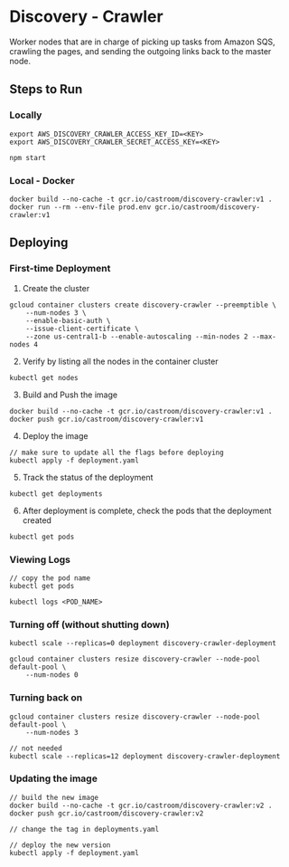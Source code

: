 # Discovery - Crawler
Worker nodes that are in charge of picking up tasks from Amazon SQS, crawling the pages, and sending the outgoing links back to the master node.

## Steps to Run 
### Locally 
```
export AWS_DISCOVERY_CRAWLER_ACCESS_KEY_ID=<KEY>
export AWS_DISCOVERY_CRAWLER_SECRET_ACCESS_KEY=<KEY>

npm start
```

### Local - Docker
```
docker build --no-cache -t gcr.io/castroom/discovery-crawler:v1 .
docker run --rm --env-file prod.env gcr.io/castroom/discovery-crawler:v1
```

## Deploying
### First-time Deployment
1) Create the cluster
```
gcloud container clusters create discovery-crawler --preemptible \
    --num-nodes 3 \
    --enable-basic-auth \
    --issue-client-certificate \
    --zone us-central1-b --enable-autoscaling --min-nodes 2 --max-nodes 4
```

2) Verify by listing all the nodes in the container cluster
```
kubectl get nodes
```

3) Build and Push the image
```
docker build --no-cache -t gcr.io/castroom/discovery-crawler:v1 .
docker push gcr.io/castroom/discovery-crawler:v1
```

4) Deploy the image
```
// make sure to update all the flags before deploying
kubectl apply -f deployment.yaml
```

5) Track the status of the deployment
```
kubectl get deployments
```

6) After deployment is complete, check the pods that the deployment created
```
kubectl get pods
```


### Viewing Logs
```
// copy the pod name
kubectl get pods

kubectl logs <POD_NAME> 
```

### Turning off (without shutting down)
```
kubectl scale --replicas=0 deployment discovery-crawler-deployment

gcloud container clusters resize discovery-crawler --node-pool default-pool \
    --num-nodes 0
```

### Turning back on
```
gcloud container clusters resize discovery-crawler --node-pool default-pool \
    --num-nodes 3

// not needed 
kubectl scale --replicas=12 deployment discovery-crawler-deployment
```

### Updating the image
```
// build the new image
docker build --no-cache -t gcr.io/castroom/discovery-crawler:v2 .
docker push gcr.io/castroom/discovery-crawler:v2

// change the tag in deployments.yaml 

// deploy the new version 
kubectl apply -f deployment.yaml
```